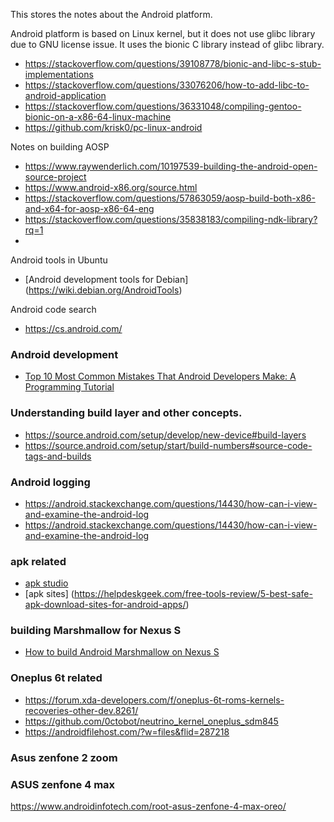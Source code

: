 This stores the notes about the Android platform.

Android platform is based on Linux kernel, but it does not use glibc library due to GNU license issue.  It uses the bionic C library instead of glibc library.

* https://stackoverflow.com/questions/39108778/bionic-and-libc-s-stub-implementations
* https://stackoverflow.com/questions/33076206/how-to-add-libc-to-android-application
* https://stackoverflow.com/questions/36331048/compiling-gentoo-bionic-on-a-x86-64-linux-machine
* https://github.com/krisk0/pc-linux-android



Notes on building AOSP
* https://www.raywenderlich.com/10197539-building-the-android-open-source-project
* https://www.android-x86.org/source.html
* https://stackoverflow.com/questions/57863059/aosp-build-both-x86-and-x64-for-aosp-x86-64-eng
* https://stackoverflow.com/questions/35838183/compiling-ndk-library?rq=1
*

Android tools in Ubuntu
* [Android development tools for Debian] (https://wiki.debian.org/AndroidTools)

Android code search
* https://cs.android.com/

### Android development
* [Top 10 Most Common Mistakes That Android Developers Make: A Programming Tutorial](https://www.toptal.com/android/top-10-most-common-android-development-mistakes)

### Understanding build layer and other concepts.
* https://source.android.com/setup/develop/new-device#build-layers
* https://source.android.com/setup/start/build-numbers#source-code-tags-and-builds

### Android logging
* https://android.stackexchange.com/questions/14430/how-can-i-view-and-examine-the-android-log
* https://android.stackexchange.com/questions/14430/how-can-i-view-and-examine-the-android-log

### apk related
* [apk studio](https://github.com/vaibhavpandeyvpz/apkstudio)
* [apk sites] (https://helpdeskgeek.com/free-tools-review/5-best-safe-apk-download-sites-for-android-apps/)

### building Marshmallow for Nexus S
* [How to build Android Marshmallow on Nexus S](http://dmitry.gr/?r=06.%20Thoughts&proj=05.%20Android%20M%20on%20Nexus%20S)

### Oneplus 6t related
* https://forum.xda-developers.com/f/oneplus-6t-roms-kernels-recoveries-other-dev.8261/
* https://github.com/0ctobot/neutrino_kernel_oneplus_sdm845
* https://androidfilehost.com/?w=files&flid=287218

### Asus zenfone 2 zoom

### ASUS zenfone 4 max
https://www.androidinfotech.com/root-asus-zenfone-4-max-oreo/
